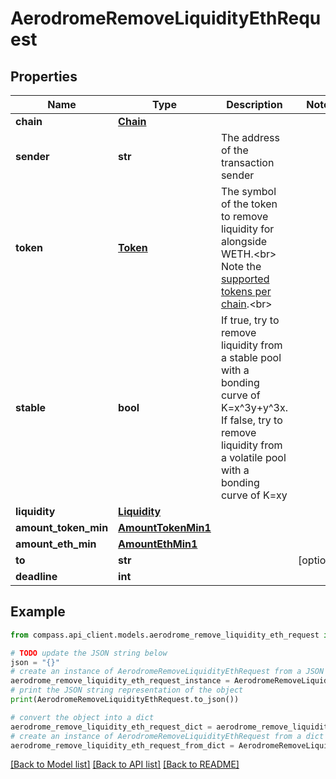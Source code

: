 # AerodromeRemoveLiquidityEthRequest


## Properties

Name | Type | Description | Notes
------------ | ------------- | ------------- | -------------
**chain** | [**Chain**](Chain.md) |  | 
**sender** | **str** | The address of the transaction sender | 
**token** | [**Token**](Token.md) | The symbol of the token to remove liquidity for alongside WETH.&lt;br&gt; Note the [supported tokens per chain](/#/#token-table).&lt;br&gt; | 
**stable** | **bool** | If true, try to remove liquidity from a stable pool with a bonding curve of K&#x3D;x^3y+y^3x. If false, try to remove liquidity from a volatile pool with a bonding curve of K&#x3D;xy | 
**liquidity** | [**Liquidity**](Liquidity.md) |  | 
**amount_token_min** | [**AmountTokenMin1**](AmountTokenMin1.md) |  | 
**amount_eth_min** | [**AmountEthMin1**](AmountEthMin1.md) |  | 
**to** | **str** |  | [optional] 
**deadline** | **int** |  | 

## Example

```python
from compass.api_client.models.aerodrome_remove_liquidity_eth_request import AerodromeRemoveLiquidityEthRequest

# TODO update the JSON string below
json = "{}"
# create an instance of AerodromeRemoveLiquidityEthRequest from a JSON string
aerodrome_remove_liquidity_eth_request_instance = AerodromeRemoveLiquidityEthRequest.from_json(json)
# print the JSON string representation of the object
print(AerodromeRemoveLiquidityEthRequest.to_json())

# convert the object into a dict
aerodrome_remove_liquidity_eth_request_dict = aerodrome_remove_liquidity_eth_request_instance.to_dict()
# create an instance of AerodromeRemoveLiquidityEthRequest from a dict
aerodrome_remove_liquidity_eth_request_from_dict = AerodromeRemoveLiquidityEthRequest.from_dict(aerodrome_remove_liquidity_eth_request_dict)
```
[[Back to Model list]](../README.md#documentation-for-models) [[Back to API list]](../README.md#documentation-for-api-endpoints) [[Back to README]](../README.md)


